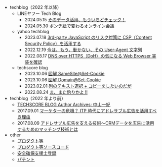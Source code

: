 - techblog（2022 年以降）
	- LINEヤフー Tech Blog
		- 2024.05.15 [そのデータ活用、もういちどチェック！](https://techblog.lycorp.co.jp/ja/20240515a)
		- 2024.05.30 [ポンチ絵で変わるオンライン会議](https://lydesign.jp/n/n3aa55611b347)
	- yahoo techblog
		- 2023.07.18 [3rd-party JavaScript のリスク対策に CSP（Content Security Policy）を活用する](https://techblog.yahoo.co.jp/entry/2023071830429434/)
		- 2022.12.19 [今は、もう、動かない、その User-Agent 文字列](https://techblog.yahoo.co.jp/entry/2022121930384728/)
		- 2022.08.17 [DNS over HTTPS（DoH）の気になる Web Browser 実装を確認](https://techblog.yahoo.co.jp/entry/2022081730334612/)
	- techscore blog
		- 2023.10.06 [図解 SameSite@Set-Cookie](https://blog.techscore.com/entry/2023/10/06/110100)
		- 2023.10.06 [図解 Domain@Set-Cookie](https://blog.techscore.com/entry/2023/10/06/110000)
		- 2023.02.01 [列のテキスト選択 + コピーをしたいのだが](https://blog.techscore.com/entry/2023/02/01/080000)
		- 2022.08.24 [ま、また釣りかよ !!](https://blog.techscore.com/entry/2022/08/24/150000)
- techblog（2022 年より前）
	- [TECHSCORE BLOG Author Archives: 中山一紀](https://techscore.com/blog/author/nakayama-kazuki)
	- 2017.09.01 [マーケターの危機？ ITP 時代にアドレサブル広告を活用すべき理由](https://www.synergy-marketing.co.jp/blog/itp_and_addressable-advertising)
	- 2017.08.09 [アドレサブル広告を支える技術～CRMデータを広告に活用するためのマッチング技術とは](https://www.synergy-marketing.co.jp/blog/technology-of-addressable-advertising)
- other
	- [プロダクト等](https://pj-corridor.net)
	- [プロダクト等ソースコード](https://github.com/nakayama-kazuki)
	- [安全確保支援士登録](https://riss.ipa.go.jp/r?r=019480)
	- [パテント](https://patentfield.com/patents?q=%E4%B8%AD%E5%B1%B1%E4%B8%80%E7%B4%80)
